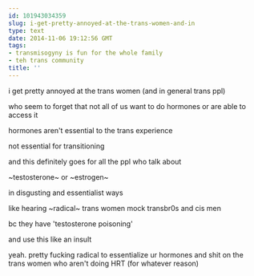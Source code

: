 ```yaml
---
id: 101943034359
slug: i-get-pretty-annoyed-at-the-trans-women-and-in
type: text
date: 2014-11-06 19:12:56 GMT
tags:
- transmisogyny is fun for the whole family
- teh trans community
title: ''
---
```

i get pretty annoyed at the trans women (and in general trans ppl)

who seem to forget that not all of us want to do hormones or are able to access it

hormones aren't essential to the trans experience

not essential for transitioning

and this definitely goes for all the ppl who talk about 

~testosterone~ or ~estrogen~ 

in disgusting and essentialist ways

like hearing ~radical~ trans women mock transbr0s and cis men

bc they have 'testosterone poisoning'

and use this like an insult

yeah. pretty fucking radical to essentialize ur hormones and shit on the trans women who aren't doing HRT (for whatever reason)